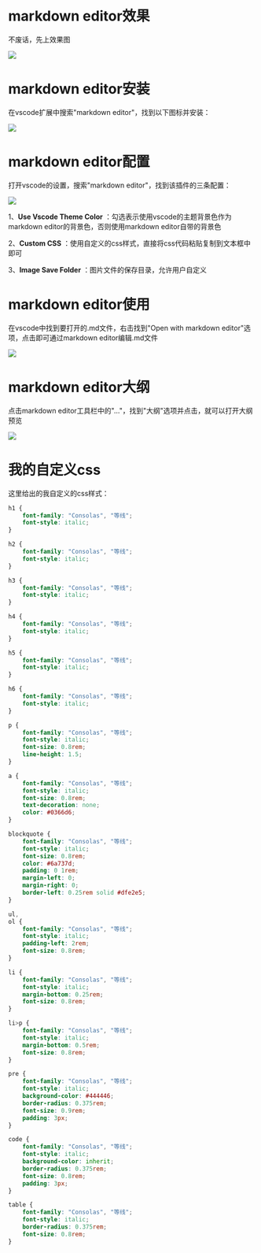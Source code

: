 # markdown editor效果

不废话，先上效果图

![](assets/20250317_181323_image.png)

# markdown editor安装

在vscode扩展中搜索"markdown editor"，找到以下图标并安装：

![](assets/20250317_181415_image.png)

# markdown editor配置

打开vscode的设置，搜索"markdown editor"，找到该插件的三条配置：

![](assets/20250317_181536_image.png)

1、**Use Vscode Theme Color** ：勾选表示使用vscode的主题背景色作为markdown editor的背景色，否则使用markdown editor自带的背景色

2、**Custom CSS** ：使用自定义的css样式，直接将css代码粘贴复制到文本框中即可

3、**Image Save Folder** ：图片文件的保存目录，允许用户自定义

# markdown editor使用

在vscode中找到要打开的.md文件，右击找到"Open with markdown editor"选项，点击即可通过markdown editor编辑.md文件

![](assets/20250317_181648_image.png)

# markdown editor大纲

点击markdown editor工具栏中的"..."，找到"大纲"选项并点击，就可以打开大纲预览

![](assets/20250317_181618_image.png)

# 我的自定义css

这里给出的我自定义的css样式：

```css
h1 {
	font-family: "Consolas", "等线";
	font-style: italic;
}

h2 {
	font-family: "Consolas", "等线";
	font-style: italic;
}

h3 {
	font-family: "Consolas", "等线";
	font-style: italic;
}

h4 {
	font-family: "Consolas", "等线";
	font-style: italic;
}

h5 {
	font-family: "Consolas", "等线";
	font-style: italic;
}

h6 {
	font-family: "Consolas", "等线";
	font-style: italic;
}

p {
	font-family: "Consolas", "等线";
	font-style: italic;
	font-size: 0.8rem;
	line-height: 1.5;
}

a {
	font-family: "Consolas", "等线";
	font-style: italic;
	font-size: 0.8rem;
	text-decoration: none;
	color: #0366d6;
}

blockquote {
	font-family: "Consolas", "等线";
	font-style: italic;
	font-size: 0.8rem;
	color: #6a737d;
	padding: 0 1rem;
	margin-left: 0;
	margin-right: 0;
	border-left: 0.25rem solid #dfe2e5;
}

ul,
ol {
	font-family: "Consolas", "等线";
	font-style: italic;
	padding-left: 2rem;
	font-size: 0.8rem;
}

li {
	font-family: "Consolas", "等线";
	font-style: italic;
	margin-bottom: 0.25rem;
	font-size: 0.8rem;
}

li>p {
	font-family: "Consolas", "等线";
	font-style: italic;
	margin-bottom: 0.5rem;
	font-size: 0.8rem;
}

pre {
	font-family: "Consolas", "等线";
	font-style: italic;
	background-color: #444446;
	border-radius: 0.375rem;
	font-size: 0.9rem;
	padding: 3px;
}

code {
	font-family: "Consolas", "等线";
	font-style: italic;
	background-color: inherit;
	border-radius: 0.375rem;
	font-size: 0.8rem;
	padding: 3px;
}

table {
	font-family: "Consolas", "等线";
	font-style: italic;
	border-radius: 0.375rem;
	font-size: 0.8rem;
}
```
